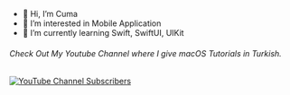 - 👋 Hi, I’m Cuma
- 👀 I’m interested in Mobile Application
- 🌱 I’m currently learning Swift, SwiftUI, UIKit


###### Check Out My Youtube Channel where I give macOS Tutorials in Turkish.

[![YouTube Channel Subscribers](https://img.shields.io/youtube/channel/subscribers/UCcxqWGguNRZO6hoCwiZlfPg?style=for-the-badge&logo=YouTube&logoColor=red&labelColor=black)
](https://www.youtube.com/@CumaAktas)
